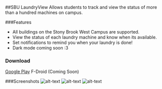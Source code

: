 ##SBU LaundryView
Allows students to track and view the status of more than a hundred machines on campus.

###Features
- All buildings on the Stony Brook West Campus are supported.
- View the status of each laundry machine and know when its available.
- Set notifications to remind you when your laundry is done!
- Dark mode coming soon :3

### Download
[Google Play](https://play.google.com/store/apps/details?id=com.cptmango.sbu_laundryview)
F-Droid (Coming Soon)


###Screenshots
![alt-text](https://i.imgur.com/HiKOuJ8.png)
![alt-text](https://i.imgur.com/PXx3rlK.png)
![alt-text](https://i.imgur.com/QT3NXZW.png)


